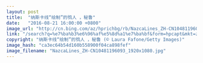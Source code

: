 ```yaml
---
layout: post
title:  "纳斯卡线“绘制”的鸮人 ，秘鲁"
date:   "2016-08-21 16:00:00 +0800"
image_url: "http://cn.bing.com/az/hprichbg/rb/NazcaLines_ZH-CN10481196093_1920x1080.jpg"
link: "/search?q=%e7%ba%b3%e6%96%af%e5%8d%a1%e7%ba%bf&form=hpcapt&mkt=zh-cn"
copyright: "纳斯卡线“绘制”的鸮人 ，秘鲁 (© Laura Fafone/Getty Images)"
image_hash: "ca3ec64b54d160b558900f04ca898fef"
image_filename: "NazcaLines_ZH-CN10481196093_1920x1080.jpg"
---
```

